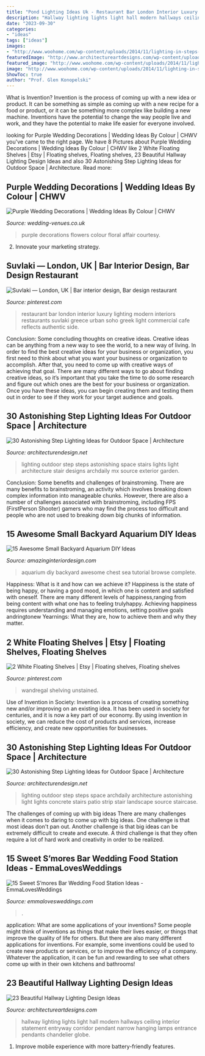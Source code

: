 ```yaml
---
title: "Pond Lighting Ideas Uk - Restaurant Bar London Interior Luxury Lighting Modern Interiors Restaurants Suvlaki Greece Urban Soho Greek Light Commercial Cafe Reflects Authentic Side"
description: "Hallway lighting lights light hall modern hallways ceiling interior statement entryway corridor pendant narrow hanging lamps entrance pendants chandelier globe"
date: "2023-09-30"
categories:
- "ideas"
tags: ["ideas"]
images:
- "http://www.woohome.com/wp-content/uploads/2014/11/lighting-in-steps-11.jpg"
featuredImage: "http://www.architectureartdesigns.com/wp-content/uploads/2013/12/2156.jpg"
featured_image: "http://www.woohome.com/wp-content/uploads/2014/11/lighting-in-steps-5.jpg"
image: "http://www.woohome.com/wp-content/uploads/2014/11/lighting-in-steps-5.jpg"
ShowToc: true
author: "Prof. Glen Konopelski"
---
```



What is Invention?
Invention is the process of coming up with a new idea or product. It can be something as simple as coming up with a new recipe for a food or product, or it can be something more complex like building a new machine. Inventions have the potential to change the way people live and work, and they have the potential to make life easier for everyone involved.

	

		
looking for Purple Wedding Decorations | Wedding Ideas By Colour | CHWV you've came to the right page. We have 8 Pictures about Purple Wedding Decorations | Wedding Ideas By Colour | CHWV like 2 White Floating Shelves | Etsy | Floating shelves, Floating shelves, 23 Beautiful Hallway Lighting Design Ideas and also 30 Astonishing Step Lighting Ideas for Outdoor Space | Architecture. Read more:
		
    
## Purple Wedding Decorations | Wedding Ideas By Colour | CHWV

<img loading=lazy src="https://www.wedding-venues.co.uk/sites/default/files/3-purple-wedding-decorations-purple-flowers-lanterns.jpg" onerror="this.onerror=null;this.src='https://tse3.mm.bing.net/th?id=OIP.8FqEwYrYHrfIFjanOjiGFgHaNK&amp;pid=15.1';" alt="Purple Wedding Decorations | Wedding Ideas By Colour | CHWV">

_Source: wedding-venues.co.uk_

>purple decorations flowers colour floral affair courtesy. 

	

2. Innovate your marketing strategy.

    
## Suvlaki — London, UK | Bar Interior Design, Bar Design Restaurant

<img loading=lazy src="https://i.pinimg.com/736x/e5/ea/5b/e5ea5b1bbf70fd416e8bd4ec16cc7d69--greek-restaurants-london-restaurants.jpg" onerror="this.onerror=null;this.src='https://tse2.mm.bing.net/th?id=OIP.fj2RnQlBf0F8kUKWD54pVwHaKV&amp;pid=15.1';" alt="Suvlaki — London, UK | Bar interior design, Bar design restaurant">

_Source: pinterest.com_

>restaurant bar london interior luxury lighting modern interiors restaurants suvlaki greece urban soho greek light commercial cafe reflects authentic side. 

	

Conclusion: Some concluding thoughts on creative ideas.
Creative ideas can be anything from a new way to see the world, to a new way of living. In order to find the best creative ideas for your business or organization, you first need to think about what you want your business or organization to accomplish. After that, you need to come up with creative ways of achieving that goal. There are many different ways to go about finding creative ideas, so it’s important that you take the time to do some research and figure out which ones are the best for your business or organization. Once you have these ideas, you can begin creating them and testing them out in order to see if they work for your target audience and goals.

    
## 30 Astonishing Step Lighting Ideas For Outdoor Space | Architecture

<img loading=lazy src="http://www.woohome.com/wp-content/uploads/2014/11/lighting-in-steps-5.jpg" onerror="this.onerror=null;this.src='https://tse1.mm.bing.net/th?id=OIP.vKiu5hImfLMoIL1OlF-M0QHaLH&amp;pid=15.1';" alt="30 Astonishing Step Lighting Ideas for Outdoor Space | Architecture">

_Source: architecturendesign.net_

>lighting outdoor step steps astonishing space stairs lights light architecture stair designs archdaily mx source exterior garden. 

	

Conclusion: Some benefits and challenges of brainstroming.
There are many benefits to brainstroming, an activity which involves breaking down complex information into manageable chunks. However, there are also a number of challenges associated with brainstroming, including FPS (FirstPerson Shooter) gamers who may find the process too difficult and people who are not used to breaking down big chunks of information.

    
## 15 Awesome Small Backyard Aquarium DIY Ideas

<img loading=lazy src="http://www.amazinginteriordesign.com/wp-content/uploads/2015/04/Sea-Chest-Aquarium.jpg" onerror="this.onerror=null;this.src='https://tse4.mm.bing.net/th?id=OIP.Rd5VMsNm5fs-4vovEwNL9gHaKi&amp;pid=15.1';" alt="15 Awesome Small Backyard Aquarium DIY Ideas">

_Source: amazinginteriordesign.com_

>aquarium diy backyard awesome chest sea tutorial browse complete. 

	

Happiness: What is it and how can we achieve it?
Happiness is the state of being happy, or having a good mood, in which one is content and satisfied with oneself. There are many different levels of happiness,ranging from being content with what one has to feeling trulyhappy. Achieving happiness requires understanding and managing emotions, setting positive goals andringtonew Yearnings: What they are, how to achieve them and why they matter.

    
## 2 White Floating Shelves | Etsy | Floating Shelves, Floating Shelves

<img loading=lazy src="https://i.pinimg.com/736x/a1/b8/a8/a1b8a82bc90f56044945b405f08432b7.jpg" onerror="this.onerror=null;this.src='https://tse3.mm.bing.net/th?id=OIP.FQ-GFV_ZxjNHvbX35tbYCQHaHa&amp;pid=15.1';" alt="2 White Floating Shelves | Etsy | Floating shelves, Floating shelves">

_Source: pinterest.com_

>wandregal shelving unstained. 

	

Use of Invention in Society:
Invention is a process of creating something new and/or improving on an existing idea. It has been used in society for centuries, and it is now a key part of our economy. By using invention in society, we can reduce the cost of products and services, increase efficiency, and create new opportunities for businesses.

    
## 30 Astonishing Step Lighting Ideas For Outdoor Space | Architecture

<img loading=lazy src="http://www.woohome.com/wp-content/uploads/2014/11/lighting-in-steps-11.jpg" onerror="this.onerror=null;this.src='https://tse4.mm.bing.net/th?id=OIP.Qc70Gc4ipVvP81iKMjjsmAHaLH&amp;pid=15.1';" alt="30 Astonishing Step Lighting Ideas for Outdoor Space | Architecture">

_Source: architecturendesign.net_

>lighting outdoor step steps space archdaily architecture astonishing light lights concrete stairs patio strip stair landscape source staircase. 

	

The challenges of coming up with big ideas
There are many challenges when it comes to daring to come up with big ideas. One challenge is that most ideas don't pan out. Another challenge is that big ideas can be extremely difficult to create and execute. A third challenge is that they often require a lot of hard work and creativity in order to be realized.

    
## 15 Sweet S’mores Bar Wedding Food Station Ideas - EmmaLovesWeddings

<img loading=lazy src="http://emmalovesweddings.com/wp-content/uploads/2017/12/rustic-wedding-S’mores-Bar-food-station-ideas.jpg" onerror="this.onerror=null;this.src='https://tse3.mm.bing.net/th?id=OIP.AVrMEatUPCxMQsncehdkywHaLH&amp;pid=15.1';" alt="15 Sweet S’mores Bar Wedding Food Station Ideas - EmmaLovesWeddings">

_Source: emmalovesweddings.com_

>. 

	

application: What are some applications of your inventions?
Some people might think of inventions as things that make their lives easier, or things that improve the quality of life for others. But there are also many different applications for inventions. For example, some inventions could be used to create new products or services, or to improve the efficiency of a company. Whatever the application, it can be fun and rewarding to see what others come up with in their own kitchens and bathrooms!

    
## 23 Beautiful Hallway Lighting Design Ideas

<img loading=lazy src="http://www.architectureartdesigns.com/wp-content/uploads/2013/12/2156.jpg" onerror="this.onerror=null;this.src='https://tse3.mm.bing.net/th?id=OIP.-QfRrLd_WJqjPCNW6DnwpwAAAA&amp;pid=15.1';" alt="23 Beautiful Hallway Lighting Design Ideas">

_Source: architectureartdesigns.com_

>hallway lighting lights light hall modern hallways ceiling interior statement entryway corridor pendant narrow hanging lamps entrance pendants chandelier globe. 

	

1. Improve mobile experience with more battery-friendly features.

